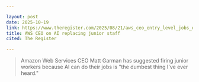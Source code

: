 ```yaml
---

layout: post
date: 2025-10-19
link: https://www.theregister.com/2025/08/21/aws_ceo_entry_level_jobs_opinion/
title: AWS CEO on AI replacing junior staff
cited: The Register

---
```


> Amazon Web Services CEO Matt Garman has suggested firing junior workers because AI can do their jobs is "the dumbest thing I've ever heard."